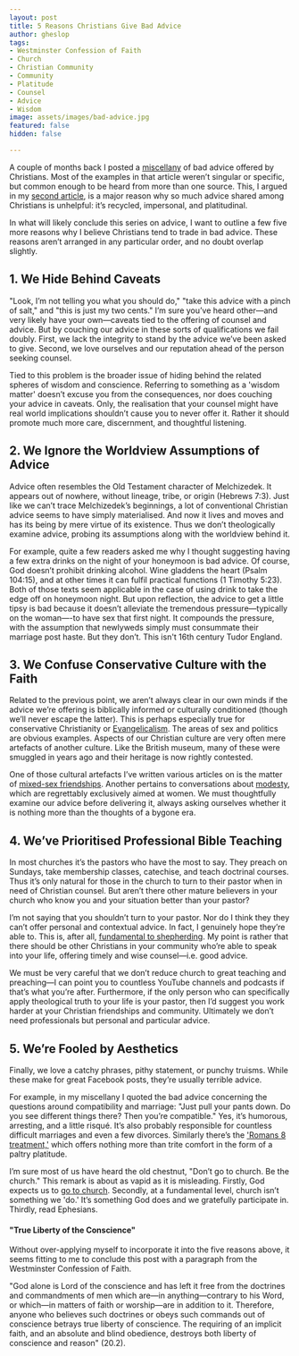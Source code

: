 ```yaml
---
layout: post
title: 5 Reasons Christians Give Bad Advice
author: gheslop
tags:
- Westminster Confession of Faith
- Church
- Christian Community
- Community
- Platitude
- Counsel
- Advice
- Wisdom
image: assets/images/bad-advice.jpg
featured: false
hidden: false

---
```

A couple of months back I posted a [miscellany](https://rekindle.co.za/content/2022-06-23-bad-advice "Bad Christian Advice") of bad advice offered by Christians. Most of the examples in that article weren’t singular or specific, but common enough to be heard from more than one source. This, I argued in my [second article](https://rekindle.co.za/content/2022-08-04-bad-advice "Platitudes aren't Advice"), is a major reason why so much advice shared among Christians is unhelpful: it’s recycled, impersonal, and platitudinal.

In what will likely conclude this series on advice, I want to outline a few five more reasons why I believe Christians tend to trade in bad advice. These reasons aren’t arranged in any particular order, and no doubt overlap slightly.

## 1. We Hide Behind Caveats

"Look, I’m not telling you what you should do," "take this advice with a pinch of salt," and "this is just my two cents." I’m sure you’ve heard other—and very likely have your own—caveats tied to the offering of counsel and advice. But by couching our advice in these sorts of qualifications we fail doubly. First, we lack the integrity to stand by the advice we’ve been asked to give. Second, we love ourselves and our reputation ahead of the person seeking counsel.

Tied to this problem is the broader issue of hiding behind the related spheres of wisdom and conscience. Referring to something as a 'wisdom matter' doesn’t excuse you from the consequences, nor does couching your advice in caveats. Only, the realisation that your counsel might have real world implications shouldn’t cause you to never offer it. Rather it should promote much more care, discernment, and thoughtful listening.

## 2. We Ignore the Worldview Assumptions of Advice

Advice often resembles the Old Testament character of Melchizedek. It appears out of nowhere, without lineage, tribe, or origin (Hebrews 7:3). Just like we can’t trace Melchizedek’s beginnings, a lot of conventional Christian advice seems to have simply materialised. And now it lives and moves and has its being by mere virtue of its existence. Thus we don’t theologically examine advice, probing its assumptions along with the worldview behind it.

For example, quite a few readers asked me why I thought suggesting having a few extra drinks on the night of your honeymoon is bad advice. Of course, God doesn’t prohibit drinking alcohol. Wine gladdens the heart (Psalm 104:15), and at other times it can fulfil practical functions (1 Timothy 5:23). Both of those texts seem applicable in the case of using drink to take the edge off on honeymoon night. But upon reflection, the advice to get a little tipsy is bad because it doesn’t alleviate the tremendous pressure—typically on the woman—-to have sex that first night. It compounds the pressure, with the assumption that newlyweds simply must consummate their marriage post haste. But they don’t. This isn't 16th century Tudor England.

## 3. We Confuse Conservative Culture with the Faith

Related to the previous point, we aren’t always clear in our own minds if the advice we’re offering is biblically informed or culturally conditioned (though we’ll never escape the latter). This is perhaps especially true for conservative Christianity or [Evangelicalism](https://rekindle.co.za/content/2022-08-30-doodle-evangelical-genitalia "Evangelicals and Genitals"). The areas of sex and politics are obvious examples. Aspects of our Christian culture are very often mere artefacts of another culture. Like the British museum, many of these were smuggled in years ago and their heritage is now rightly contested.

One of those cultural artefacts I’ve written various articles on is the matter of [mixed-sex friendships](https://rekindle.co.za/content/2021-03-17-friendship "Can I be Friends with Girls?"). Another pertains to conversations about [modesty](https://rekindle.co.za/content/mens-sexual-sins-and-modesty/ "Modesty and Sexual Sin"), which are regrettably exclusively aimed at women. We must thoughtfully examine our advice before delivering it, always asking ourselves whether it is nothing more than the thoughts of a bygone era.

## 4. We’ve Prioritised Professional Bible Teaching

In most churches it’s the pastors who have the most to say. They preach on Sundays, take membership classes, catechise, and teach doctrinal courses. Thus it’s only natural for those in the church to turn to their pastor when in need of Christian counsel. But aren’t there other mature believers in your church who know you and your situation better than your pastor?

I’m not saying that you shouldn’t turn to your pastor. Nor do I think they they can’t offer personal and contextual advice. In fact, I genuinely hope they’re able to. This is, after all, [fundamental to shepherding](https://rekindle.co.za/content/pastor-you-are-a-shepherd-not-a-rancher/ "Biblical Shepherding"). My point is rather that there should be other Christians in your community who’re able to speak into your life, offering timely and wise counsel—i.e. good advice.

We must be very careful that we don’t reduce church to great teaching and preaching—I can point you to countless YouTube channels and podcasts if that’s what you’re after. Furthermore, if the only person who can specifically apply theological truth to your life is your pastor, then I’d suggest you work harder at your Christian friendships and community. Ultimately we don’t need professionals but personal and particular advice.

## 5. We’re Fooled by Aesthetics

Finally, we love a catchy phrases, pithy statement, or punchy truisms. While these make for great Facebook posts, they’re usually terrible advice.

For example, in my miscellany I quoted the bad advice concerning the questions around compatibility and marriage: "Just pull your pants down. Do you see different things there? Then you’re compatible." Yes, it’s humorous, arresting, and a little risqué. It’s also probably responsible for countless difficult marriages and even a few divorces. Similarly there’s the ['Romans 8 treatment,'](https://rekindle.co.za/content/doodle-trite-comfort-from-the-sovereignty-of-god/ "Trite Comfort") which offers nothing more than trite comfort in the form of a paltry platitude.

I’m sure most of us have heard the old chestnut, "Don’t go to church. Be the church." This remark is about as vapid as it is misleading. Firstly, God expects us to [go to church](https://africa.thegospelcoalition.org/article/can-christian-not-churchgoer/ "Christians are Churchgoers"). Secondly, at a fundamental level, church isn’t something we 'do.' It’s something God does and we gratefully participate in. Thirdly, read Ephesians.

#### "True Liberty of the Conscience"

Without over-applying myself to incorporate it into the five reasons above, it seems fitting to me to conclude this post with a paragraph from the Westminster Confession of Faith.

"God alone is Lord of the conscience and has left it free from the doctrines and commandments of men which are—in anything—contrary to his Word, or which—in matters of faith or worship—are in addition to it. Therefore, anyone who believes such doctrines or obeys such commands out of conscience betrays true liberty of conscience. The requiring of an implicit faith, and an absolute and blind obedience, destroys both liberty of conscience and reason" (20.2).